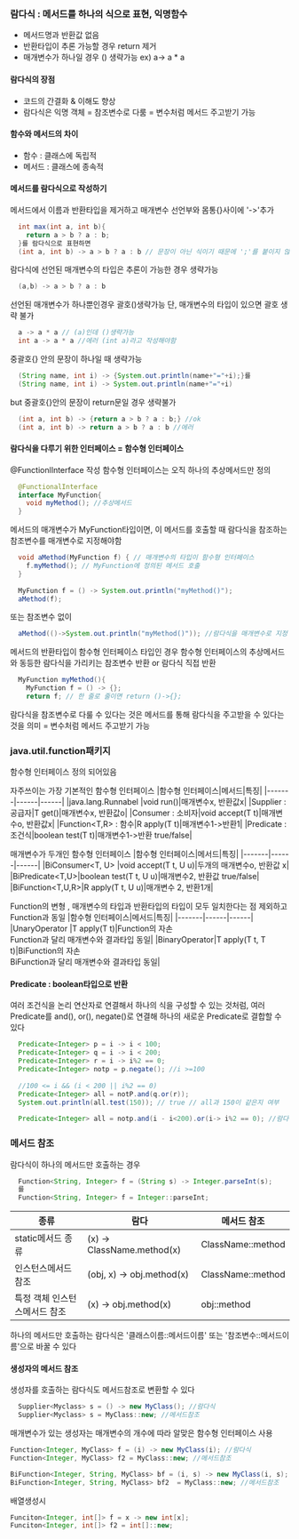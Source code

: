 ### 람다식 : 메서드를 하나의 식으로 표현, 익명함수
  - 메서드명과 반환값 없음
  - 반환타입이 추론 가능할 경우 return 제거
  - 매개변수가 하나일 경우 () 생략가능 ex) a-> a * a


#### 람다식의 장점
  - 코드의 간결화 & 이해도 향상
  - 람다식은 익명 객체 = 참조변수로 다룸 = 변수처럼 메서드 주고받기 가능
 
#### 함수와 메서드의 차이
  - 함수 : 클래스에 독립적
  - 메서드 : 클래스에 종속적

#### 메서드를 람다식으로 작성하기
메서드에서 이름과 반환타입을 제거하고 매개변수 선언부와 몸통{}사이에 '->'추가
```java
  int max(int a, int b){
    return a > b ? a : b;
  }를 람다식으로 표현하면
  (int a, int b) -> a > b ? a : b // 문장이 아닌 식이기 때문에 ';'를 붙이지 않는다
```
람다식에 선언된 매개변수의 타입은 추론이 가능한 경우 생략가능 
```java
  (a,b) -> a > b ? a : b
```

선언된 매개변수가 하나뿐인경우 괄호()생략가능 단, 매개변수의 타입이 있으면 괄호 생략 불가
```java
  a -> a * a // (a)인데 ()생략가능
  int a -> a * a //에러 (int a)라고 작성해야함
```
중괄호{} 안의 문장이 하나일 때 생략가능
```java
  (String name, int i) -> {System.out.println(name+"="+i);}를
  (String name, int i) -> System.out.println(name+"="+i)
```
but 중괄호{}안의 문장이 return문일 경우 생략불가
```java
  (int a, int b) -> {return a > b ? a : b;} //ok
  (int a, int b) -> return a > b ? a : b //에러
```
#### 람다식을 다루기 위한 인터페이스 = 함수형 인터페이스
@FunctionlInterface 작성 
함수형 인터페이스는 오직 하나의 추상메서드만 정의
```java
  @FunctionalInterface
  interface MyFunction{
    void myMethod(); //추상메서드
  }
```
메서드의 매개변수가 MyFunction타입이면, 이 메서드를 호출할 때 람다식을 참조하는 참조변수를 매개변수로 지정해야함
```java
  void aMethod(MyFunction f) { // 매개변수의 타입이 함수형 인터페이스
    f.myMethod(); // MyFunction에 정의된 메서드 호출
  }
  
  MyFunction f = () -> System.out.println("myMethod()");
  aMethod(f);
```
또는 참조변수 없이
```java
  aMethod(()->System.out.println("myMethod()")); //람다식을 매개변수로 지정
```

메서드의 반환타입이 함수형 인터페이스 타입인 경우 
함수형 인터페이스의 추상메서드와 동등한 람다식을 가리키는 참조변수 반환 or 람다식 직접 반환
```java
  MyFunction myMethod(){
    MyFunction f = () -> {};
    return f; // 한 줄로 줄이면 return ()->{};
```
람다식을 참조변수로 다룰 수 있다는 것은 메서드를 통해 람다식을 주고받을 수 있다는 것을 의미
=  변수처럼 메서드 주고받기 가능

### java.util.function패키지
함수형 인터페이스 정의 되어있음

자주쓰이는 가장 기본적인 함수형 인터페이스
|함수형 인터페이스|메서드|특징|
|-------|------|------|
|java.lang.Runnabel |void run()|매개변수x, 반환값x|
|Supplier<T>  : 공급자|T get()|매개변수x, 반환값o|
|Consumer<T>  : 소비자|void accept(T t)|매개변수o, 반환값x|
|Function<T,R>  : 함수|R apply(T t)|매개변수1->반환1|
|Predicate<T>  : 조건식|boolean test(T t)|매개변수1->반환 true/false|
  
매개변수가 두개인 함수형 인터페이스
|함수형 인터페이스|메서드|특징|
|-------|------|------|
|BiConsumer<T, U> |void accept(T t, U u)|두개의 매개변수o, 반환값 x|
|BiPredicate<T,U>|boolean test(T t, U u)|매개변수2, 반환값 true/false|
|BiFunction<T,U,R>|R apply(T t, U u)|매개변수 2, 반환1개|

Function의 변형 , 매개변수의 타입과 반환타입의 타입이 모두 일치한다는 점 제외하고 Function과 동일
|함수형 인터페이스|메서드|특징|
|-------|------|------|
|UnaryOperator<T> |T apply(T t)|Function의 자손<br> Function과 달리 매개변수와 결과타입 동일|
|BinaryOperator<T>|T apply(T t, T t)|BiFunction의 자손<br>BiFunction과 달리 매개변수와 결과타입 동일|
  
#### Predicate : boolean타입으로 반환
여러 조건식을 논리 연산자로 연결해서 하나의 식을 구성할 수 있는 것처럼, 여러 Predicate를 and(), or(), negate()로 연결해
하나의 새로운 Predicate로 결합할 수 있다
```java
  Predicate<Integer> p = i -> i < 100;
  Predicate<Integer> q = i -> i < 200;
  Predicate<Integer> r = i -> i%2 == 0;
  Predicate<Integer> notp = p.negate(); //i >=100
  
  //100 <= i && (i < 200 || i%2 == 0)
  Predicate<Integer> all = notP.and(q.or(r));
  System.out.println(all.test(150)); // true // all과 150이 같은지 여부
  
  Predicate<Integer> all = notp.and(i - i<200).or(i-> i%2 == 0); //람다식을 직접 넣어도 됨
  ```
  
  ### 메서드 참조
  람다식이 하나의 메서드만 호출하는 경우
  ```java
    Function<String, Integer> f = (String s) -> Integer.parseInt(s);
    를
    Function<String, Integer> f = Integer::parseInt;
  ```
|종류|람다|메서드 참조|
|-------|------|------|
|static메서드 종류|(x) -> ClassName.method(x)|ClassName::method|
|인스턴스메서드 참조|(obj, x) -> obj.method(x)|ClassName::method|
|특정 객체 인스턴스메서드 참조|(x) -> obj.method(x)|obj::method|
  
하나의 메서드만 호출하는 람다식은 
  '클래스이름::메서드이름' 또는 '참조변수::메서드이름'으로 바꿀 수 있다
  
#### 생성자의 메서드 참조
  생성자를 호출하는 람다식도 메서드참조로 변환할 수 있다
  ```java
    Supplier<Myclass> s = () -> new MyClass(); //람다식
    Supplier<Myclass> s = MyClass::new; //메서드참조
  ```
  매개변수가 있는 생성자는 매개변수의 개수에 따라 알맞은 함수형 인터페이스 사용
  ```java
  Function<Integer, MyClass> f = (i) -> new MyClass(i); //람다식
  Function<Integer, MyClass> f2 = MyClass::new; //메서드참조
  
  BiFunction<Integer, String, MyClass> bf = (i, s) -> new MyClass(i, s);
  BiFunction<Integer, String, MyClass> bf2  = MyClass::new; //메서드참조
  ```
  배열생성시
  ```java
  Funciton<Integer, int[]> f = x -> new int[x];
  Funciton<Integer, int[]> f2 = int[]::new;
  ```
